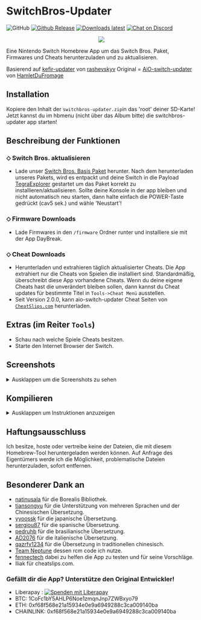 # SwitchBros-Updater
<img alt="GitHub" src="https://img.shields.io/github/license/Switch-Bros/switchbros-updater?label=Lizenz&style=plastic"> [![Github Release](https://img.shields.io/github/v/release/Switch-Bros/switchbros-updater?label=Aktuelle%20Version&style=plastic)](https://github.com/Switch-Bros/switchbros-updater) [![Downloads latest](https://img.shields.io/github/downloads/Switch-Bros/switchbros-updater/2.21.4-SB/total?label=Downloads%20von%202.21.4-SB&style=plastic)](https://github.com/Switch-Bros/switchbros-updater/releases/tag/2.21.4-SB) [![Chat on Discord](https://img.shields.io/discord/322458533880659969?label=SB%20Discord&style=plastic)](https://discord.com/invite/switchbros)

<p align="center">
<img src = "https://i.imgur.com/R2NRQ1g.jpg"\><br>
</p>

Eine Nintendo Switch Homebrew App um das Switch Bros. Paket, Firmwares und Cheats herunterzuladen und zu aktualisieren.

Basierend auf [kefir-updater](https://github.com/rashevskyv/kefir-updater) von [rashevskyv](https://github.com/rashevskyv) 
Original = [AiO-switch-updater](https://github.com/HamletDuFromage/aio-switch-updater) von [HamletDuFromage](https://github.com/HamletDuFromage)

## Installation
Kopiere den Inhalt der `switchbros-updater.zip`in das 'root' deiner SD-Karte!
Jetzt kannst du im hbmenu (nicht über das Album bitte) die switchbros-updater app starten! 

## Beschreibung der Funktionen
### ⬦ Switch Bros. aktualisieren
- Lade unser [Switch Bros. Basis Paket](https://github.com/Switch-Bros/Switch-Bros.-Pack/releases/tag/1.1.0) herunter. Nach dem herunterladen unseres Pakets, wird es entpackt und deine Switch in die Payload [TegraExplorer](https://github.com/suchmememanyskill/TegraExplorer/releases/) gestartet um das Paket korrekt zu installieren/aktualisieren.
Sollte deine Konsole in der app bleiben und nicht automatisch neu starten, dann halte einfach die POWER-Taste gedrückt (cav5 sek.) und wähle 'Neustart'!

### ⬦ Firmware Downloads
- Lade Firmwares in den `/firmware` Ordner runter und installiere sie mit der App DayBreak.

### ⬦ Cheat Downloads
- Herunterladen und extrahieren täglich aktualisierter Cheats. Die App extrahiert nur die Cheats von Spielen die installiert sind. Standardmäßig, überschreibt diese App vorhandene Cheats. Wenn du deine eigene Cheats hast die unverändert bleiben sollen, dann kannst du Cheat updates für bestimmte Titel in `Tools->Cheat Menü` ausstellen.
- Seit Version 2.0.0, kann aio-switch-updater Cheat Seiten von  [`CheatSlips.com`](https://www.cheatslips.com/) herunterladen. 

## Extras (im Reiter `Tools`)
- Schau nach welche Spiele Cheats besitzen.
- Starte den Internet Browser der Switch.

## Screenshots
<details><summary>Ausklappen um die Screenshots zu sehen</summary>
  
![1](https://user-images.githubusercontent.com/13203024/209908913-be40876e-dbfd-4719-9341-880128932374.jpg)
![2](https://user-images.githubusercontent.com/13203024/209908959-937e87c9-7f2f-40ad-b7c6-78e4ef7b9afc.jpg)
![3](https://user-images.githubusercontent.com/13203024/209908962-de5b431f-6cc8-46da-a35a-d1b1c4f52b35.jpg)
![4](https://user-images.githubusercontent.com/13203024/209908967-599ef915-6f67-4895-a418-d4240ae1a3e7.jpg)
![5](https://user-images.githubusercontent.com/13203024/209908975-091ef5b5-43f3-403d-afc4-5ad0090b2e00.jpg)
![6](https://user-images.githubusercontent.com/13203024/209908978-41e2c7ad-53ba-4449-8d40-c8e143d8d23f.jpg)

</details>

## Kompilieren

<details><summary>Ausklappen um Instruktionen anzuzeigen</summary>

Du musst devkitPro und devkitARM installiert haben um dieses Projekt zu kompilieren.

Installiere die benötigten Zusatzmodule:
```bash
$ sudo (dkp-)pacman -Sy
```
```bash
$ sudo (dkp-)pacman -S  switch-glfw \
                        switch-curl \
                        switch-glad \
                        switch-glm \
                        switch-mbedtls \
                        switch-zlib
```
Use [`switch-ex-curl`](https://github.com/eXhumer/switch-ex-curl) instead of `switch-curl` to use this app with an invalid SSL certificate.

Use portlibs and build with libnx provided in this repository

Repository klonen
```bash
$ git clone --recursive https://github.com/Switch-Bros/TegraExplorer
$ git clone --recursive https://github.com/Switch-Bros/switchbros-updater
$ cd switchbros-updater
```

Kompilieren 
```bash
$ export DEVKITPRO=/opt/devkitpro
$ export DEVKITARM=/opt/devkitpro/devkitARM
$ export DEVKITPPC=/opt/devkitpro/devkitPPC

$ cd sbu-forwarder
$ make -j
$ cd ..
$ make -j
```

</details>

## Haftungsausschluss
Ich besitze, hoste oder vertreibe keine der Dateien, die mit diesem Homebrew-Tool heruntergeladen werden können. Auf Anfrage des Eigentümers werde ich die Möglichkeit, problematische Dateien herunterzuladen, sofort entfernen.

## Besonderer Dank an
- [natinusala](https://github.com/natinusala) für die Borealis Bibliothek.
- [tiansongyu](https://github.com/tiansongyu) für die Unterstützung von mehreren Sprachen und der Chinesischen Übersetzung.
- [yyoossk](https://github.com/yyoossk) für die japanische Übersetzung.
- [sergiou87](https://github.com/sergiou87) für die spanische Übersetzung.
- [pedruhb](https://github.com/pedruhb) für die brasilianische Übersetzung.
- [AD2076](https://github.com/AD2076) für die italienische Übersetzung.
- [qazrfv1234](https://github.com/qazrfv1234) für die Übersetzung in traditionellen chinesisch.
- [Team Neptune](https://github.com/Team-Neptune) dessen rcm code ich nutze.
- [fennectech](https://github.com/fennectech) dabei zu helfen die App zu testen und für seine Vorschläge.
- Iliak für cheatslips.com.

### Gefällt dir die App? Unterstütze den Original Entwickler!
- Liberapay : <a href="https://liberapay.com/HamletDuFromage/donate"><img alt="Spenden mit Liberapay" src="https://liberapay.com/assets/widgets/donate.svg"></a>
- BTC: 1CoFc1bY5AHLP6Noe1zmqnJnp7ZWBxyo79
- ETH: 0xf68f568e21a15934e0e9a6949288c3ca009140ba
- CHAINLINK: 0xf68f568e21a15934e0e9a6949288c3ca009140ba
